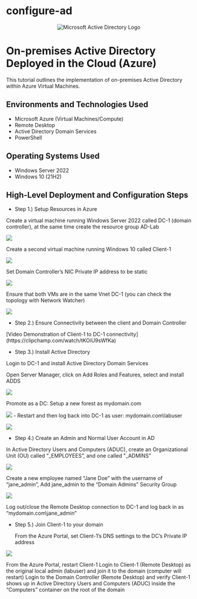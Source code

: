 # configure-ad
<p align="center">
<img src="https://i.imgur.com/pU5A58S.png" alt="Microsoft Active Directory Logo"/>
</p>

<h1>On-premises Active Directory Deployed in the Cloud (Azure)</h1>
This tutorial outlines the implementation of on-premises Active Directory within Azure Virtual Machines.<br />



<h2>Environments and Technologies Used</h2>

- Microsoft Azure (Virtual Machines/Compute)
- Remote Desktop
- Active Directory Domain Services
- PowerShell

<h2>Operating Systems Used </h2>

- Windows Server 2022
- Windows 10 (21H2)

<h2>High-Level Deployment and Configuration Steps</h2>

- Step 1.) Setup Resources in Azure 
<p>
   Create a virtual machine running Windows Server 2022 called DC-1 (domain controller), at the same time create the resource group AD-Lab

<p>
<img src="https://i.imgur.com/6rqEypr.png"/>
</p>
<p>
  
Create a second virtual machine running Windows 10 called Client-1
  
<p>
<img src="https://i.imgur.com/aj8rO2H.png"/>
</p>
<p>
  
Set Domain Controller’s NIC Private IP address to be static
<p>
<img src="https://i.imgur.com/OpSwC3y.png"/>  
</p>
<p>
  
Ensure that both VMs are in the same Vnet DC-1 (you can check the topology with Network Watcher)
  <p>
<img src="https://i.imgur.com/olFgxCi.png"/>  
</p>
<p>
   
- Step 2.) Ensure Connectivity between the client and Domain Controller

<p>
[Video Demonstration of Client-1 to DC-1 connectivity](https://clipchamp.com/watch/tKOiU9sWfKa)
<p>
   
- Step 3.) Install Active Directory
  
<p>
   Login to DC-1 and install Active Directory Domain Services
    <p>
      Open Server Manager, click on Add Roles and Features, select and install ADDS
      <p>
        <img src="https://i.imgur.com/aSuZnGN.png"
</p>
<p>
  Promote as a DC: Setup a new forest as mydomain.com

</p>
<img src="https://i.imgur.com/Z0H2q7C.png"
<br />
- Restart and then log back into DC-1 as user: mydomain.com\labuser
<p>
<img src="https://i.imgur.com/bi7ZVHl.png"/>
</p>
<p>
   
- Step 4.) Create an Admin and Normal User Account in AD
   
   <p>
In Active Directory Users and Computers (ADUC), create an Organizational Unit (OU) called “_EMPLOYEES”, and one called "_ADMINS"
<p>
<img src="https://i.imgur.com/FgVEuzm.png"
<br />
   <p>
      
Create a new employee named “Jane Doe” with the username of “jane_admin”, Add jane_admin to the “Domain Admins” Security Group
      <p>
<img src="https://i.imgur.com/UbZ47um.png"/>
<p>
   
   Log out/close the Remote Desktop connection to DC-1 and log back in as “mydomain.com\jane_admin”
   
   <p>
      
- Step 5.) Join Client-1 to your domain
      <p>
         
  From the Azure Portal, set Client-1’s DNS settings to the DC’s Private IP address
         <p>
<img src="https://i.imgur.com/c24Inlf.png">
            <p>
               
From the Azure Portal, restart Client-1
Login to Client-1 (Remote Desktop) as the original local admin (labuser) and join it to the domain (computer will restart)
Login to the Domain Controller (Remote Desktop) and verify Client-1 shows up in Active Directory Users and Computers (ADUC) inside the “Computers” container on the root of the domain
               <p>

